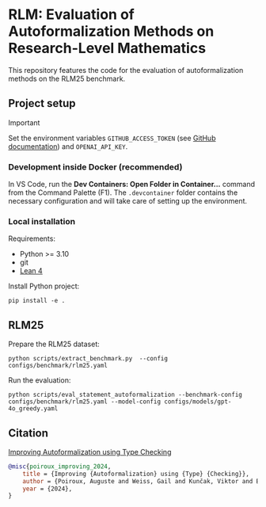 # RLM: Evaluation of Autoformalization Methods on Research-Level Mathematics

This repository features the code for the evaluation of autoformalization methods on the RLM25 benchmark.

## Project setup

> [!IMPORTANT]
> Set the environment variables `GITHUB_ACCESS_TOKEN` (see [GitHub documentation](https://docs.github.com/en/authentication/keeping-your-account-and-data-secure/managing-your-personal-access-tokens#personal-access-tokens-classic)) and `OPENAI_API_KEY`.


### Development inside Docker (recommended)

In VS Code, run the **Dev Containers: Open Folder in Container...** command from the Command Palette (F1). The `.devcontainer` folder contains the necessary configuration and will take care of setting up the environment.

### Local installation

Requirements:

- Python >= 3.10
- git
- [Lean 4](https://leanprover-community.github.io/get_started.html)

Install Python project:

    pip install -e .

## RLM25

Prepare the RLM25 dataset:

    python scripts/extract_benchmark.py  --config configs/benchmark/rlm25.yaml

Run the evaluation:

    python scripts/eval_statement_autoformalization --benchmark-config configs/benchmark/rlm25.yaml --model-config configs/models/gpt-4o_greedy.yaml

## Citation

[Improving Autoformalization using Type Checking](https://arxiv.org/abs/2406.07222)

```bibtex
@misc{poiroux_improving_2024,
	title = {Improving {Autoformalization} using {Type} {Checking}},
	author = {Poiroux, Auguste and Weiss, Gail and Kunčak, Viktor and Bosselut, Antoine},
	year = {2024},
}
```
